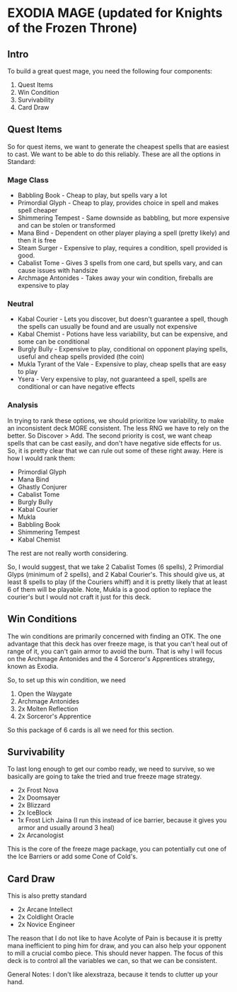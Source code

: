 # EXODIA MAGE (updated for Knights of the Frozen Throne)

## Intro

To build a great quest mage, you need the following four components:

1. Quest Items
2. Win Condition
3. Survivability
4. Card Draw

## Quest Items
So for quest items, we want to generate the cheapest spells that are easiest to cast. We want to be able to do this reliably. 
These are all the options in Standard:

### Mage Class

- Babbling Book - Cheap to play, but spells vary a lot
- Primordial Glyph - Cheap to play, provides choice in spell and makes spell cheaper
- Shimmering Tempest - Same downside as babbling, but more expensive and can be stolen or transformed
- Mana Bind - Dependent on other player playing a spell (pretty likely) and then it is free
- Steam Surger - Expensive to play, requires a condition, spell provided is good.
- Cabalist Tome - Gives 3 spells from one card, but spells vary, and can cause issues with handsize
- Archmage Antonides - Takes away your win condition, fireballs are expensive to play

### Neutral

- Kabal Courier - Lets you discover, but doesn't guarantee a spell, though the spells can usually be found and are usually not expensive
- Kabal Chemist - Potions have less variability, but can be expensive, and some can be conditional
- Burgly Bully - Expensive to play, conditional on opponent playing spells, useful and cheap spells provided (the coin)
- Mukla Tyrant of the Vale - Expensive to play, cheap spells that are easy to play
- Ysera - Very expensive to play, not guaranteed a spell, spells are conditional or can have negative effects

### Analysis
In trying to rank these options, we should prioritize low variability, to make an inconsistent deck MORE consistent. The less RNG we have to rely on the better. So Discover > Add.
The second priority is cost, we want cheap spells that can be cast easily, and don't have negative side effects for us.
So, it is pretty clear that we can rule out some of these right away.
Here is how I would rank them:
- Primordial Glyph
- Mana Bind
- Ghastly Conjurer
- Cabalist Tome
- Burgly Bully
- Kabal Courier
- Mukla
- Babbling Book
- Shimmering Tempest
- Kabal Chemist

The rest are not really worth considering. 

So, I would suggest, that we take 2 Cabalist Tomes (6 spells), 2 Primordial Glyps (minimum of 2 spells), and 2 Kabal Courier's. 
This should give us, at least 8 spells to play (if the Couriers whiff) and it is pretty likely that at least 6 of them will be playable. Note, Mukla is a good option to replace the courier's but I would not craft it just for this deck. 

## Win Conditions

The win conditions are primarily concerned with finding an OTK. The one advantage that this deck has over freeze mage, is that you can't heal out of range of it, you can't gain armor to avoid the burn. That is why I will focus on the Archmage Antonides and the 4 Sorceror's Apprentices strategy, known as Exodia.

So, to set up this win condition, we need 
1. Open the Waygate
2. Archmage Antonides
3. 2x Molten Reflection
4. 2x Sorceror's Apprentice

So this package of 6 cards is all we need for this section. 


## Survivability
To last long enough to get our combo ready, we need to survive, so we basically are going to take the tried and true freeze mage strategy. 
- 2x Frost Nova
- 2x Doomsayer
- 2x Blizzard
- 2x IceBlock
- 1x Frost Lich Jaina (I run this instead of ice barrier, because it gives you armor and usually around 3 heal)
- 2x Arcanologist

This is the core of the freeze mage package, you can potentially cut one of the Ice Barriers or add some Cone of Cold's.

## Card Draw
This is also pretty standard

- 2x Arcane Intellect
- 2x Coldlight Oracle
- 2x Novice Engineer

The reason that I do not like to have Acolyte of Pain is because it is pretty mana inefficient to ping him for draw, and you can also help your opponent to mill a crucial combo piece. This should never happen. The focus of this deck is to control all the variables we can, so that we can be consistent. 

General Notes:
I don't like alexstraza, because it tends to clutter up your hand. 

